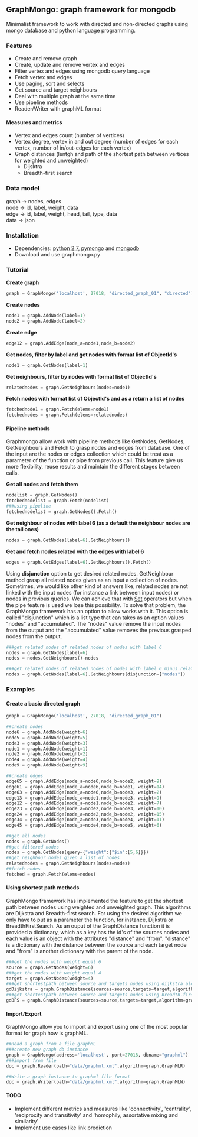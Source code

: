 ## GraphMongo: graph framework for mongodb
Minimalist framework to work with directed and non-directed graphs using mongo database and python language programming.

### Features
* Create and remove graph
* Create, update and remove vertex and edges
* Filter vertex and edges using mongodb query language
* Fetch vertex and edges
* Use paging, sort and selects
* Get source and target neighbours
* Deal with multiple graph at the same time
* Use pipeline methods
* Reader/Writer with graphML format

#### Measures and metrics
* Vertex and edges count (number of vertices)
* Vertex degree, vertex in and out degree (number of edges for each vertex, number of in/out-edges for each vertex)
* Graph distances (lentgh and path of the shortest path between vertices for weighted and unweighted)
  - Dijsktra
  - Breadth-first search

### Data model
graph -> nodes, edges  
node -> id, label, weight, data  
edge -> id, label, weight, head, tail, type, data  
data -> json

### Installation
+ Dependencies: [python 2.7](https://wiki.python.org/moin/BeginnersGuide/Download), [pymongo](https://docs.mongodb.com/getting-started/python/client/) and [mongodb](https://docs.mongodb.com/manual/installation/?jmp=footer)
+ Download and use graphmongo.py

### Tutorial
**Create graph**
```python
graph = GraphMongo('localhost', 27018, "directed_graph_01", "directed")
```
**Create nodes**
```python
node1 = graph.AddNode(label=1)
node2 = graph.AddNode(label=2)

```
**Create edge**
```python
edge12 = graph.AddEdge(node_a=node1,node_b=node2)
```
**Get nodes, filter by label and get nodes with format list of ObjectId's**
```python
node1 = graph.GetNodes(label=1)
```
**Get neighbours, filter by nodes with format list of ObjectId's**
```python
relatednodes = graph.GetNeighbours(nodes=node1)
```
**Fetch nodes with format list of ObjectId's and as a return a list of nodes**
```python
fetchednode1 = graph.Fetch(elems=node1)
fetchednodes = graph.Fetch(elems=relatednodes)
```

#### Pipeline methods
Graphmongo allow work with pipeline methods like GetNodes, GetNodes, GetNeighbours and Fetch to grasp nodes and edges from database. One of the input are the nodes or edges collection which could be treat as a parameter of the function or pipe from previous call. This feature give us more flexibility, reuse results and maintain the different stages between calls.   

**Get all nodes and fetch them**
```python
nodelist = graph.GetNodes()   
fetchednodelist = graph.Fetch(nodelist)  
###using pipeline
fetchednodelist = graph.GetNodes().Fetch()
```
**Get neighbour of nodes with label 6 (as a default the neighbour nodes are the tail ones)**
```python
nodes = graph.GetNodes(label=6).GetNeighbours()
```

**Get and fetch nodes related with the edges with label 6**
```python
edges = graph.GetEdges(label=6).GetNeighbours().Fetch()
```

Using **disjunction** option to get desired related nodes. GetNeighbour method grasp all related nodes given as an input a collection of nodes. Sometimes, we would like other kind of answers like, related nodes are not linked with the input nodes (for instance a link between input nodes) or nodes in previous queries. We can achieve that with [Set](https://docs.python.org/2/library/sets.html) operators but when the pipe feature is used we lose this possibility. To solve that problem, the GraphMongo framework has an option to allow works with it. This option is called "disjunction" which is a list type that can takes as an option values "nodes" and "accumulated". The "nodes" value remove the input nodes from the output and the "accumulated" value removes the previous grasped nodes from the output. 

```python
###get related nodes of related nodes of nodes with label 6
nodes = graph.GetNodes(label=6)
nodes = nodes.GetNeighbours()-nodes

###get related nodes of related nodes of nodes with label 6 minus related nodes of nodes with label 6
nodes = graph.GetNodes(label=6).GetNeighbours(disjunction=["nodes"])
```

### Examples
#### Create a basic directed graph
```python
graph = GraphMongo('localhost', 27018, "directed_graph_01")

##create nodes
node6 = graph.AddNode(weight=6)
node5 = graph.AddNode(weight=5)
node3 = graph.AddNode(weight=3)
node1 = graph.AddNode(weight=1)
node2 = graph.AddNode(weight=2)
node4 = graph.AddNode(weight=4)
node9 = graph.AddNode(weight=9)

##create edges
edge65 = graph.AddEdge(node_a=node6,node_b=node2, weight=9)
edge61 = graph.AddEdge(node_a=node6,node_b=node1, weight=14)
edge63 = graph.AddEdge(node_a=node6,node_b=node3, weight=2)
edge13 = graph.AddEdge(node_a=node1,node_b=node3, weight=9)
edge12 = graph.AddEdge(node_a=node1,node_b=node2, weight=7)
edge23 = graph.AddEdge(node_a=node2,node_b=node3, weight=10)
edge24 = graph.AddEdge(node_a=node2,node_b=node2, weight=15)
edge34 = graph.AddEdge(node_a=node3,node_b=node4, weight=11)
edge45 = graph.AddEdge(node_a=node4,node_b=node5, weight=6)

##get all nodes
nodes = graph.GetNodes()
##get filtered nodes
nodes = graph.GetNodes(query={"weight":{"$in":[5,6]}})
##get neighbour nodes given a list of nodes
relatednodes = graph.GetNeighbours(nodes=nodes)
##fetch nodes
fetched = graph.Fetch(elems=nodes)
```

#### Using shortest path methods
GraphMongo framework has implemented the feature to get the shortest path between nodes using weighted and unweighted graph. This algorithms are Dijkstra and Breadth-first search. For using the desired algorithm we only have to put as a parameter the function, for instance, Dijkstra or BreadthFirstSearch. As an ouput of the GraphDistance function it is provided a dictionary, which as a key has the id's of the sources nodes and each value is an object with the attributes "distance" and "from". "distance" is a dictionary with the distance between the source and each target node and "from" is another dictionary with the parent of the node.
```python
###get the nodes with weight equal 6
source = graph.GetNodes(weight=6)
###get the nodes with weight equal 4
target = graph.GetNodes(weight=4)
###get shortestpath between source and targets nodes using dijkstra algorithm for weighted graph
gdDijkstra = graph.GraphDistance(sources=source,targets=target,algorithm=graph.Dijkstra)
###get shortestpath between source and targets nodes using breadth-first search algorithm for unweighted graph
gdBFS = graph.GraphDistance(sources=source,targets=target,algorithm=graph.BreadthFirstSearch)
```

#### Import/Export
GraphMongo allow you to import and export using one of the most popular format for graph how is graphML.

```python
##Read a graph from a file graphML
###create new graph db instance
graph = GraphMongo(address='localhost', port=27018, dbname="graphml")
###import from file
doc = graph.Reader(path="data/graphml.xml",algorithm=graph.GraphMLR)

##Write a graph instance to graphml file format
doc = graph.Writer(path="data/graphml.xml",algorithm=graph.GraphMLW)
```

#### TODO
* Implement different metrics and measures like 'connectivity', 'centrality', 'reciprocity and transitivity' and 'homophily, assortative mixing and similarity'  
* Implement use cases like link prediction  

